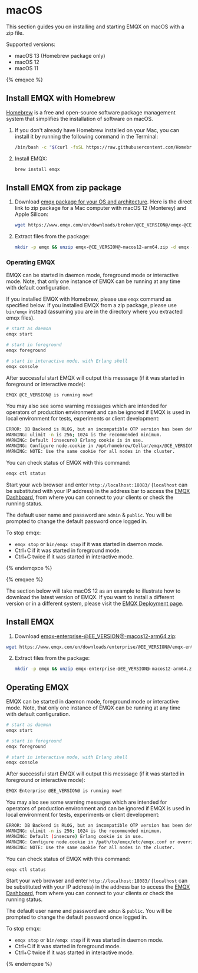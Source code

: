 # macOS

This section guides you on installing and starting EMQX on macOS with a zip file.

Supported versions:

- macOS 13 (Homebrew package only)
- macOS 12
- macOS 11

{% emqxce %}

## Install EMQX with Homebrew

[Homebrew](https://brew.sh/) is a free and open-source software package management system that simplifies the installation of software on macOS.

1. If you don't already have Homebrew installed on your Mac, you can install it by running the following command in the Terminal:

    ```bash
    /bin/bash -c "$(curl -fsSL https://raw.githubusercontent.com/Homebrew/install/HEAD/install.sh)"
    ```

2. Install EMQX:

   ```bash
   brew install emqx
   ```

## Install EMQX from zip package

1. Download [emqx package for your OS and architecture](https://www.emqx.io/downloads?os=macOS). Here is the direct link to zip package for a Mac computer with macOS 12 (Monterey) and Apple Silicon:

   ```bash
   wget https://www.emqx.com/en/downloads/broker/@CE_VERSION@/emqx-@CE_VERSION@-macos12-arm64.zip
   ```
   
2. Extract files from the package:

   ```bash
   mkdir -p emqx && unzip emqx-@CE_VERSION@-macos12-arm64.zip -d emqx && cd emqx
   ```

### Operating EMQX

EMQX can be started in daemon mode, foreground mode or interactive mode. Note, that only one instance of EMQX can be running at any time with default configuration.

If you installed EMQX with Homebrew, please use `emqx` command as specified below. If you installed EMQX from a zip package, please use `bin/emqx` instead (assuming you are in the directory where you extracted emqx files).

   ```bash
   # start as daemon
   emqx start

   # start in foreground
   emqx foreground

   # start in interactive mode, with Erlang shell
   emqx console
   ```

After successful start EMQX will output this messsage (if it was started in foreground or interactive mode):

```bash
EMQX @CE_VERSION@ is running now!
```

You may also see some warning messages which are intended for operators of production environment and can be ignored if EMQX is used in local environment for tests, experiments or client development:

```bash
ERROR: DB Backend is RLOG, but an incompatible OTP version has been detected. Falling back to using Mnesia DB backend.
WARNING: ulimit -n is 256; 1024 is the recommended minimum.
WARNING: Default (insecure) Erlang cookie is in use.
WARNING: Configure node.cookie in /opt/homebrew/Cellar/emqx/@CE_VERSION@/etc/emqx.conf or override from environment variable EMQX_NODE__COOKIE
WARNING: NOTE: Use the same cookie for all nodes in the cluster.
```

You can check status of EMQX with this command:

```bash
emqx ctl status
```

Start your web browser and enter `http://localhost:18083/` (`localhost` can be substituted with your IP address) in the address bar to access the  [EMQX Dashboard](../dashboard/introduction.md), from where you can connect to your clients or check the running status.

The default user name and password are `admin` & `public`. You will be prompted to change the default password once logged in.

To stop emqx:

* `emqx stop` or `bin/emqx stop` if it was started in daemon mode.
* Ctrl+C if it was started in foreground mode.
* Ctrl+C twice if it was started in interactive mode.

{% endemqxce %}

{% emqxee %}

The section below will take macOS 12 as an example to illustrate how to download the latest version of EMQX. If you want to install a different version or in a different system, please visit the [EMQX Deployment page](https://www.emqx.com/en/try?product=enterprise). 

## Install EMQX

1.  Download [emqx-enterprise-@EE_VERSION@-macos12-arm64.zip](https://www.emqx.com/en/downloads/enterprise/@EE_VERSION@/emqx-enterprise-@EE_VERSION@-macos12-arm64.zip):

   ```bash
   wget https://www.emqx.com/en/downloads/enterprise/@EE_VERSION@/emqx-enterprise-@EE_VERSION@-macos12-arm64.zip
   ```

2. Extract files from the package:

   ```bash
   mkdir -p emqx && unzip emqx-enterprise-@EE_VERSION@-macos12-arm64.zip -d emqx && cd emqx
   ```

## Operating EMQX

EMQX can be started in daemon mode, foreground mode or interactive mode. Note, that only one instance of EMQX can be running at any time with default configuration.

   ```bash
   # start as daemon
   emqx start

   # start in foreground
   emqx foreground

   # start in interactive mode, with Erlang shell
   emqx console
   ```

After successful start EMQX will output this messsage (if it was started in foreground or interactive mode):

```bash
EMQX Enterprise @EE_VERSION@ is running now!
```

You may also see some warning messages which are intended for operators of production environment and can be ignored if EMQX is used in local environment for tests, experiments or client development:

```bash
ERROR: DB Backend is RLOG, but an incompatible OTP version has been detected. Falling back to using Mnesia DB backend.
WARNING: ulimit -n is 256; 1024 is the recommended minimum.
WARNING: Default (insecure) Erlang cookie is in use.
WARNING: Configure node.cookie in /path/to/emqx/etc/emqx.conf or override from environment variable EMQX_NODE__COOKIE
WARNING: NOTE: Use the same cookie for all nodes in the cluster.
```

You can check status of EMQX with this command:

```bash
emqx ctl status
```

Start your web browser and enter `http://localhost:18083/` (`localhost` can be substituted with your IP address) in the address bar to access the  [EMQX Dashboard](../dashboard/introduction.md), from where you can connect to your clients or check the running status.

The default user name and password are `admin` & `public`. You will be prompted to change the default password once logged in.

To stop emqx:

* `emqx stop` or `bin/emqx stop` if it was started in daemon mode.
* Ctrl+C if it was started in foreground mode.
* Ctrl+C twice if it was started in interactive mode.

{% endemqxee %}
